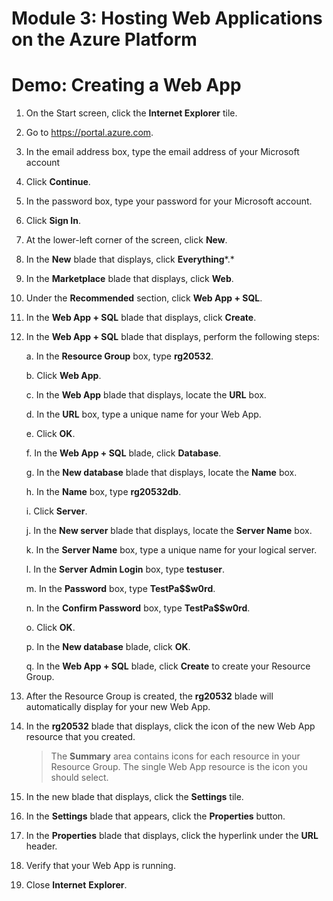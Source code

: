 # Module 3: Hosting Web Applications on the Azure Platform

# Demo: Creating a Web App

1.  On the Start screen, click the **Internet Explorer** tile.

1.  Go to https://portal.azure.com.

1.  In the email address box, type the email address of your Microsoft account

1.  Click **Continue**.

1.  In the password box, type your password for your Microsoft account.

1.  Click **Sign In**.

1.  At the lower-left corner of the screen, click **New**.

1.  In the **New** blade that displays, click **Everything***.*

1.  In the **Marketplace** blade that displays, click **Web**.

1. Under the **Recommended** section, click **Web App + SQL**.

1. In the **Web App + SQL** blade that displays, click **Create**.

1. In the **Web App + SQL** blade that displays, perform the following steps:

	a.  In the **Resource Group** box, type **rg20532**.

	b.  Click **Web App**.

	c.  In the **Web App** blade that displays, locate the **URL** box.

	d.  In the **URL** box, type a unique name for your Web App.

	e.  Click **OK**.

	f.  In the **Web App + SQL** blade, click **Database**.

	g.  In the **New database** blade that displays, locate the **Name** box.

	h.  In the **Name** box, type **rg20532db**.

	i.  Click **Server**.

	j.  In the **New server** blade that displays, locate the **Server Name** box.

	k.  In the **Server Name** box, type a unique name for your logical server.

	l.  In the **Server Admin Login** box, type **testuser**.

	m.  In the **Password** box, type **TestPa\$\$w0rd**.

	n.  In the **Confirm Password** box, type **TestPa\$\$w0rd**.

	o.  Click **OK**.

	p.  In the **New database** blade, click **OK**.

	q.  In the **Web App + SQL** blade, click **Create** to create your Resource Group.

1.  After the Resource Group is created, the **rg20532** blade will automatically display for your new Web App.

1.  In the **rg20532** blade that displays, click the icon of the new Web App resource that you created.

	> The **Summary** area contains icons for each resource in your Resource Group. The single Web App resource is the icon you should select.

1.  In the new blade that displays, click the **Settings** tile.

1.  In the **Settings** blade that appears, click the **Properties** button.

1.  In the **Properties** blade that displays, click the hyperlink under the **URL** header.

1.  Verify that your Web App is running.

1.  Close **Internet** **Explorer**.
